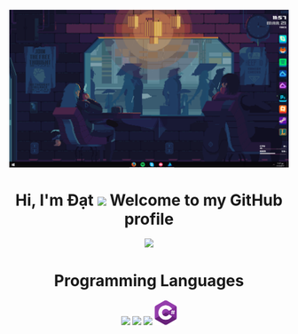 <p align="center">
  <a href="https://github.com/dat-hoangnguyentuandat/dat-hoangnguyentuandat/blob/main/Banner.gif"><img src="Banner.gif" alt="Banner"></a>
</p>

<h1 align="center">Hi, I'm Đạt <img src="https://github.com/dat-hoangnguyentuandat/dat-hoangnguyentuandat/blob/main/Image/Hello.gif" width="5%"></a> Welcome to my GitHub profile</h1>

<p align="center">
  <a href="https://github.com/dat-hoangnguyentuandat"><img src="https://github-readme-stats.vercel.app/api?username=dat-hoangnguyentuandat&show_icons=true&theme=transparent"></a>
</p>

<h1 align="center">Programming Languages</h1>
<p align="center">
<a <h1 align="center">
  <img src = 'https://github.com/dat-hoangnguyentuandat/dat-hoangnguyentuandat/blob/main/Image/C.svg' width='50'/>
  <img src = 'https://github.com/dat-hoangnguyentuandat/dat-hoangnguyentuandat/blob/main/Image/CPP.svg' width='50'/> 
  <img src = 'https://github.com/dat-hoangnguyentuandat/dat-hoangnguyentuandat/blob/main/Image/Dart.svg' width='45'/>
  <img src = 'https://github.com/dat-hoangnguyentuandat/dat-hoangnguyentuandat/blob/main/Image/Csharp.svg' width='40'/>
</a>
</p>

<!--
**edisonlee55/edisonlee55** is a ✨ _special_ ✨ repository because its `README.md` (this file) appears on your GitHub profile.

Here are some ideas to get you started:

- 🔭 I’m currently working on ...
- 🌱 I’m currently learning ...
- 👯 I’m looking to collaborate on ...
- 🤔 I’m looking for help with ...
- 💬 Ask me about ...
- 📫 How to reach me: ...
- 😄 Pronouns: ...
- ⚡ Fun fact: ...
-->
